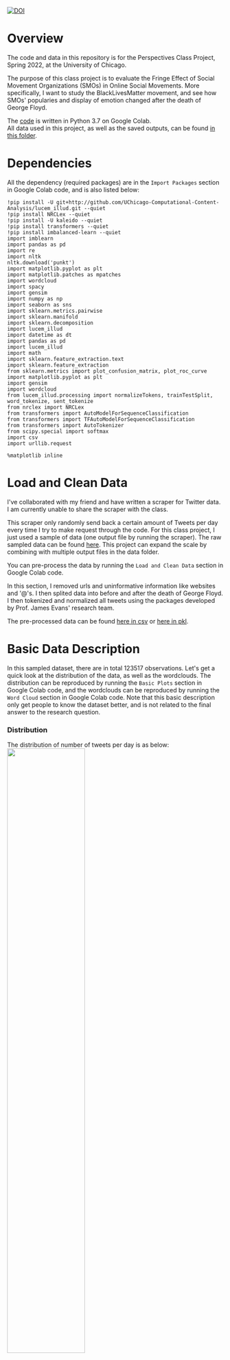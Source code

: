 [![DOI](https://zenodo.org/badge/485132738.svg)](https://zenodo.org/badge/latestdoi/485132738)

# Overview
The code and data in this repository is for the Perspectives Class Project, Spring 2022, at the University of Chicago. 

The purpose of this class project is to evaluate the Fringe Effect of Social Movement Organizations (SMOs) in Online Social Movements. More specifically, I want to study the BlackLivesMatter movement, and see how SMOs' popularies and display of emotion changed after the death of George Floyd.

The [code](https://github.com/LuZhang0128/Perspectives/blob/main/analysis.ipynb) is written in Python 3.7 on Google Colab. <br>
All data used in this project, as well as the saved outputs, can be found [in this folder](https://drive.google.com/drive/folders/1Y1267sa7shpWpW31RBivD_CmDNQ07AeC?usp=sharing). 

# Dependencies
All the dependency (required packages) are in the `Import Packages` section in Google Colab code, and is also listed below:

```
!pip install -U git+http://github.com/UChicago-Computational-Content-Analysis/lucem_illud.git --quiet
!pip install NRCLex --quiet
!pip install -U kaleido --quiet
!pip install transformers --quiet
!pip install imbalanced-learn --quiet
import imblearn
import pandas as pd
import re
import nltk
nltk.download('punkt')
import matplotlib.pyplot as plt
import matplotlib.patches as mpatches
import wordcloud
import spacy
import gensim
import numpy as np 
import seaborn as sns
import sklearn.metrics.pairwise 
import sklearn.manifold 
import sklearn.decomposition 
import lucem_illud
import datetime as dt
import pandas as pd
import lucem_illud
import math
import sklearn.feature_extraction.text
import sklearn.feature_extraction
from sklearn.metrics import plot_confusion_matrix, plot_roc_curve
import matplotlib.pyplot as plt
import gensim
import wordcloud
from lucem_illud.processing import normalizeTokens, trainTestSplit, word_tokenize, sent_tokenize
from nrclex import NRCLex
from transformers import AutoModelForSequenceClassification
from transformers import TFAutoModelForSequenceClassification
from transformers import AutoTokenizer
from scipy.special import softmax
import csv
import urllib.request

%matplotlib inline
```

# Load and Clean Data
I've collaborated with my friend and have written a scraper for Twitter data. I am currently unable to share the scraper with the class.
<br>

This scraper only randomly send back a certain amount of Tweets per day every time I try to make request through the code. For this class project, I just used a sample of data (one output file by running the scraper). The raw sampled data can be found [here](https://drive.google.com/file/d/19umvDYuu1o6uIr3xz1m0qwLay4qgeQ5r/view?usp=sharing). This project can expand the scale by combining with multiple output files in the data folder. 
<br>

You can pre-process the data by running the `Load and Clean Data` section in Google Colab code. 
<br>

In this section, I removed urls and uninformative information like websites and '@'s. I then splited data into before and after the death of George Floyd. I then tokenized and normalized all tweets using the packages developed by Prof. James Evans' research team. 
<br>

The pre-processed data can be found [here in csv](https://drive.google.com/file/d/1Szztx7LW-QGuvejjWfl9eea9oJ_whtFQ/view?usp=sharing) or [here in pkl](https://drive.google.com/file/d/1bhXF7WidraR3qkpzv9giXaR5WZGov78k/view?usp=sharing). 

# Basic Data Description
In this sampled dataset, there are in total 123517 observations. Let's get a quick look at the distribution of the data, as well as the wordclouds. The distribution can be reproduced by running the `Basic Plots` section in Google Colab code, and the wordclouds can be reproduced by running the `Word Cloud` section in Google Colab code. Note that this basic description only get people to know the dataset better, and is not related to the final answer to the research question.
<br>

### Distribution
The distribution of number of tweets per day is as below: <br>
<img src="https://github.com/LuZhang0128/Perspectives/blob/main/figs/number_of_posts_per_day.png" width=60% height=60%>
<br>

This plot, however, does not necessarily reflect the true distribution of posts. After 2016, the number of posts is more likely to be limited by the algorithm instead of telling us the true trend. If we want to study the trend, [Google Trend](https://trends.google.com/trends/explore?date=2007-12-31%202022-04-24&geo=US&q=blacklivesmatter) is an alternative source.
<br>

### WordClouds
The wordcloud generated using all tweets in the sampled dataset as below: <br>
<img src="https://github.com/LuZhang0128/Perspectives/blob/main/figs/wordcloud_all.png" width=40% height=40%> <br>
The wordcloud generated using tweets before (right) and after (left)the death of George Floyd (2020-05-25) are as below: <br>
<img src="https://github.com/LuZhang0128/Perspectives/blob/main/figs/wordcloud_before.png" width=40% height=40%> 
<img src="https://github.com/LuZhang0128/Perspectives/blob/main/figs/wordcloud_after.png" width=40% height=40%> 
<br>

It is interesting to see words such as "wildhorse," "wild," "horse," and "land" in the first word cloud, and not in the second one. This shift indicates a slight change in topic before and after the identified event (death of George Floyd). It also shows that I'm on the right track.


# Machine Learning Model for Classification
I trained four supervised machine learning models to classify all Twitter accounts to four categorties: 
1) Social Movement Organization (SMO)
2) Other Organization
3) Social Movement Activists
4) Other Individuals

Three individual research assistants and I are currently labelling the training dataset. The manually labelled data (in progress) can be found in [this spreadsheet](https://docs.google.com/spreadsheets/d/1Re-t0Tc7OLDYzt5cJWZcztvwllyMw3mzOWhXoOYnnQM/edit?usp=sharing). One Twitter account is at least coded by two people. Any discrepancies are checked and resolved by a thrid people. <br>

The distribution of the manually labeled data is plotted in R-studio using [this code](https://github.com/LuZhang0128/Perspectives/blob/main/label_distribution.Rmd) and is as follows: <br>
<img src="https://github.com/LuZhang0128/Perspectives/blob/main/figs/labeled_distribution.png" width=40% height=40%> 
<br>

There are 55 (12%) Social Movement Organizations, 67 (15%) Other Organizations, 84 (19%) Social Movement Activists, and 244 (54%) Other Individuals. Most accounts are everyday people. These 450 accounts are responsible for 3,566 (2.89%) tweets among all 123,517 tweets. <br>

The trainings of the four machine learning model (Random Forest Classifier, Logistic Regression, Support Vector Classification (SVC), and Multinomial Naïve Bayes algorithm) are in the Google Colab code, under the `Machine Learning Model` section. <br>

The Confusion Matrices are of the models are: <br>
<img src="https://github.com/LuZhang0128/Perspectives/blob/main/figs/confusion_matrices%20.png" width=40% height=40%> <br>
and the accuracy scores are: <br>
<img src="https://github.com/LuZhang0128/Perspectives/blob/main/figs/accuracy_scores%20.png" width=40% height=40%> <br>

The confusion matrices show that all four models experience high errors when differentiating SMOs’ accounts from Individual Activists’ accounts. When the true label is 3 (Social Movement Activists), the models are more likely to falsely classify it as SMO than the other two categories. Meanwhile, the models can tell Individual Activists apart from everyday people. When the true label is 4 (Other Individual), the model is doing a good job doing the classification. The error rates of classifying them into other three categories are similar, meaning that the model did not find significantly higher seminaries between everyday people and individual activists. <br>
Based on the accuracy scores, the Random Forest classifier achieved the highest accuracy score. However, all four models have better performance on the training sets compared to the testing sets. This suggests over-fitting of the models. The accuracy scores on the testing sets are around 70%. <br>

# Emotion Classification
Since I haven't finished the classification model, I can only examine the emotion display of all Twitter accounts. Like the word clouds, I look at emotions as a whole, and emotions before and after the event. I used the NRCLex package, which is a dictionary-based emotional classification algorithm. Later, I will also consider using a neural-network-based algorithm to achieve higher classification accuracy. The emotion classifications can be reproduced by running the `Emotion Classification Before and After the Event` section in Google Colab code. 
<br>

The emotion classification generated using all Twitter accounts in the sampled dataset as below: <br>
<img src="https://github.com/LuZhang0128/Perspectives/blob/main/figs/emotion_all_count.png" width=60% height=60%> <br>
The wordcloud generated using all Twitter accounts before (up) and after (down)the death of George Floyd (2020-05-25) are as below: <br>
<img src="https://github.com/LuZhang0128/Perspectives/blob/main/figs/emtion_before_percentage.png" width=60% height=60%> 
<img src="https://github.com/LuZhang0128/Perspectives/blob/main/figs/emtion_after_percentage.png" width=60% height=60%> 
<br>

From the plots above, we can see that both the percentage of `fear` words and `anger` words decrease after the death of George Floyd. This finding is counterintuitive and is different from Bail's conclusion about Fringe Effect, that organizations tend to display fearful and angry words to attract public's attention). After further splitting the accounts, I want to see if this emotion classification results will be different for Social Movement Organization (SMO), Other Organization, Social Movement Activists, and Other Individuals.

# Cite this Repository
You can cite this repository via the doi on the very top of the README file.

